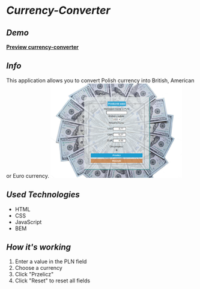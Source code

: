 # *Currency-Converter*
## *Demo*
**[Preview currency-converter](https://piotr-kiczkajlo.github.io/currency-converter/)**
## *Info*
This application allows you to convert Polish currency into British, American or Euro currency.
![ccurrency-converter](img/converter.png)
## *Used Technologies*
- HTML
- CSS
- JavaScript
- BEM
## *How it's working*
1. Enter a value in the PLN field
2. Choose a currency
3. Click "Przelicz"
4. Click "Reset" to reset all fields
